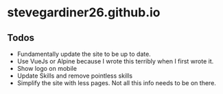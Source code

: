 # stevegardiner26.github.io

## Todos

- Fundamentally update the site to be up to date.
- Use VueJs or Alpine because I wrote this terribly when I first wrote it.
- Show logo on mobile
- Update Skills and remove pointless skills
- Simplify the site with less pages. Not all this info needs to be on there.
